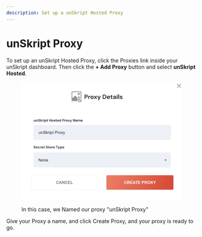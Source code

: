 ```yaml
---
description: Set up a unSkript Hosted Proxy
---
```


# unSkript Proxy

To set up an unSkript Hosted Proxy, click the Proxies link inside your unSkript dashboard.  Then click the **+ Add Proxy** button and select **unSkript Hosted**.

<figure><img src="../../.gitbook/assets/Screenshot 2023-02-03 at 11.03.41.jpg" alt=""><figcaption><p>In this case, we Named our proxy "unSkript Proxy"</p></figcaption></figure>

Give your Proxy a name, and click Create Proxy, and your proxy is ready to go.
